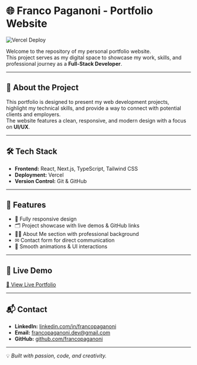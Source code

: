 # 🌐 Franco Paganoni - Portfolio Website

![Vercel Deploy](https://img.shields.io/badge/deployed%20on-Vercel-black?logo=vercel)

Welcome to the repository of my personal portfolio website.  
This project serves as my digital space to showcase my work, skills, and professional journey as a **Full-Stack Developer**.

---

## 🚀 About the Project

This portfolio is designed to present my web development projects, highlight my technical skills, and provide a way to connect with potential clients and employers.  
The website features a clean, responsive, and modern design with a focus on **UI/UX**.

---

## 🛠 Tech Stack

- **Frontend:** React, Next.js, TypeScript, Tailwind CSS
- **Deployment:** Vercel
- **Version Control:** Git & GitHub

---

## 📌 Features

- 📱 Fully responsive design
- 🗂 Project showcase with live demos & GitHub links
- 🧑‍💻 About Me section with professional background
- ✉ Contact form for direct communication
- 🎨 Smooth animations & UI interactions

---

## 🌟 Live Demo

[🔗 View Live Portfolio](https://francopaganoni.com)

---

## 📬 Contact

- **LinkedIn:** [linkedin.com/in/francopaganoni](https://linkedin.com/in/francopaganoni)
- **Email:** francopaganoni.dev@gmail.com
- **GitHub:** [github.com/francopaganoni](https://github.com/francopaganoni)

---

💡 _Built with passion, code, and creativity._
